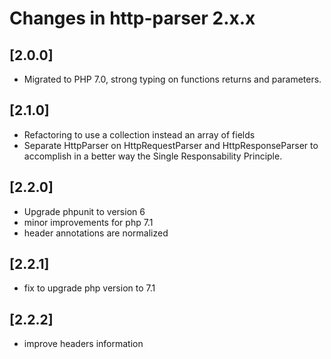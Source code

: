 # Changes in http-parser 2.x.x

## [2.0.0]
* Migrated to PHP 7.0, strong typing on functions returns and parameters.

## [2.1.0]
* Refactoring to use a collection instead an array of fields
* Separate HttpParser on HttpRequestParser and HttpResponseParser to accomplish in a better way the Single Responsability Principle.

## [2.2.0]
* Upgrade phpunit to version 6
* minor improvements for php 7.1
* header annotations are normalized

## [2.2.1]
* fix to upgrade php version to 7.1

## [2.2.2]
* improve headers information
